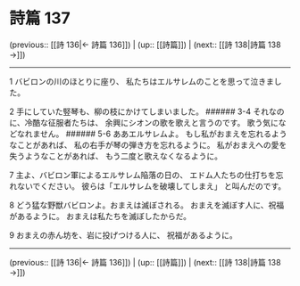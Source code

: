 # 詩篇 137

(previous:: [[詩 136|← 詩篇 136]]) | (up:: [[詩篇]]) | (next:: [[詩 138|詩篇 138 →]])

***


1 バビロンの川のほとりに座り、 私たちはエルサレムのことを思って泣きました。 

2 手にしていた竪琴も、柳の枝にかけてしまいました。 ###### 3-4 それなのに、冷酷な征服者たちは、 余興にシオンの歌を歌えと言うのです。 歌う気になどなれません。 ###### 5-6 ああエルサレムよ。 もし私がおまえを忘れるようなことがあれば、 私の右手が琴の弾き方を忘れるように。 私がおまえへの愛を失うようなことがあれば、 もう二度と歌えなくなるように。 

7 主よ、バビロン軍によるエルサレム陥落の日の、 エドム人たちの仕打ちを忘れないでください。 彼らは「エルサレムを破壊してしまえ」 と叫んだのです。 

8 どう猛な野獣バビロンよ。おまえは滅ぼされる。 おまえを滅ぼす人に、祝福があるように。 おまえは私たちを滅ぼしたからだ。 

9 おまえの赤ん坊を、岩に投げつける人に、 祝福があるように。

***

(previous:: [[詩 136|← 詩篇 136]]) | (up:: [[詩篇]]) | (next:: [[詩 138|詩篇 138 →]])
